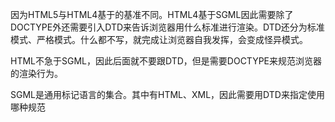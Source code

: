 因为HTML5与HTML4基于的基准不同。HTML4基于SGML因此需要除了DOCTYPE外还需要引入DTD来告诉浏览器用什么标准进行渲染。DTD还分为标准模式、严格模式。什么都不写，就完成让浏览器自我发挥，会变成怪异模式。

HTML不急于SGML，因此后面就不要跟DTD，但是需要DOCTYPE来规范浏览器的渲染行为。

SGML是通用标记语言的集合。其中有HTML、XML，因此需要用DTD来指定使用哪种规范